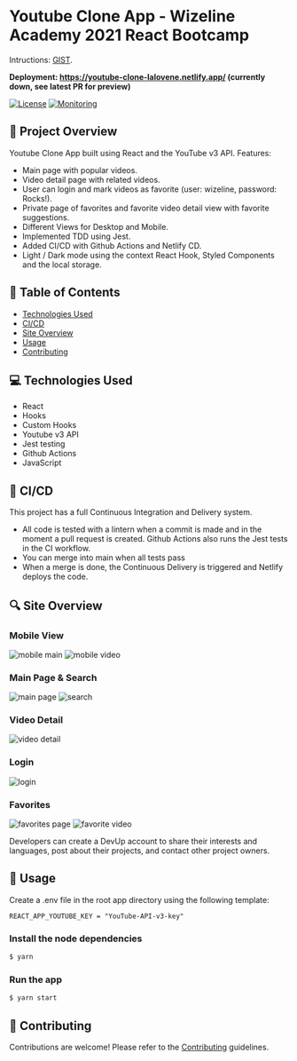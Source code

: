 # Youtube Clone App - Wizeline Academy 2021 React Bootcamp

Intructions: [GIST](https://gist.github.com/villacoder/9f980254461fa8bfbe93067db2126872).

**Deployment: https://youtube-clone-lalovene.netlify.app/ (currently down, see latest PR for preview)**

[![License](https://img.shields.io/github/license/LaloVene/react-certification-2021)](https://github.com/LaloVene/react-certification-2021/blob/main/LICENSE)
[![Monitoring](https://img.shields.io/website?url=https%3A%2F%2Fyoutube-clone-lalovene.netlify.app/)](https://youtube-clone-lalovene.netlify.app/)


## 📖 Project Overview
Youtube Clone App built using React and the YouTube v3 API.
Features:
- Main page with popular videos.
- Video detail page with related videos.
- User can login and mark videos as favorite (user: wizeline, password: Rocks!).
- Private page of favorites and favorite video detail view with favorite suggestions.
- Different Views for Desktop and Mobile.
- Implemented TDD using Jest.
- Added CI/CD with Github Actions and Netlify CD.
- Light / Dark mode using the context React Hook, Styled Components and the local storage.


## 📍 Table of Contents
- [Technologies Used](https://github.com/LaloVene/react-certification-2021#-technologies-used)
- [CI/CD](https://github.com/LaloVene/MLH-PE-Project#-cicd)
- [Site Overview](https://github.com/LaloVene/MLH-PE-Project#-site-overview)
- [Usage](https://github.com/LaloVene/MLH-PE-Project#-usage)
- [Contributing](https://github.com/LaloVene/MLH-PE-Project#-contributing)


## 💻 Technologies Used
- React
- Hooks
- Custom Hooks
- Youtube v3 API
- Jest testing
- Github Actions
- JavaScript


## 🤖 CI/CD
This project has a full Continuous Integration and Delivery system.
- All code is tested with a lintern when a commit is made and in the moment a pull request is created. Github Actions also runs the Jest tests in the CI workflow.
- You can merge into main when all tests pass 
- When a merge is done, the Continuous Delivery is triggered and Netlify deploys the code.


## 🔍 Site Overview

### Mobile View
![mobile main](https://user-images.githubusercontent.com/54692916/131431176-18db0eb2-0a5a-41bf-a1e2-df9e0cb5de11.png)
![mobile video](https://user-images.githubusercontent.com/54692916/131431078-865052e5-798a-4231-8b5d-61039348071c.png)

### Main Page & Search
![main page](https://user-images.githubusercontent.com/54692916/131430548-f8c4ab25-1d80-4c6b-82c9-5e6d10fa40a4.png)
![search](https://user-images.githubusercontent.com/54692916/131430828-0270aff5-0df9-4aad-aa89-288103b15da5.png)

### Video Detail
![video detail](https://user-images.githubusercontent.com/54692916/131430478-ce4f3d89-a3fc-4dae-9692-ac00e470773a.png)

### Login
![login](https://user-images.githubusercontent.com/54692916/131430639-51de2d27-40ac-42c8-b886-30b5514a0c4e.png)

### Favorites
![favorites page](https://user-images.githubusercontent.com/54692916/131430796-846237c6-26b2-498e-a4f8-af983de24c84.png)
![favorite video](https://user-images.githubusercontent.com/54692916/131430888-5f525e2e-a0e3-4fda-9095-90eb75114c29.png)


Developers can create a DevUp account to share their interests and languages, post about their projects, and contact other project owners.


 ## 💼 Usage
 Create a .env file in the root app directory using the following template:
 ```env
REACT_APP_YOUTUBE_KEY = "YouTube-API-v3-key"
```

 ### Install the node dependencies
 ```bash
 $ yarn
 ```
 
 ### Run the app
 ```bash
 $ yarn start
 ```
 
## 📝 Contributing
Contributions are welcome! Please refer to the [Contributing](https://github.com/LaloVene/react-certification-2021/blob/main/CONTRIBUTING.md) guidelines.
